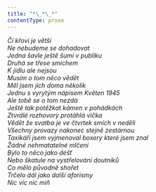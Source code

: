 ```yaml
---
title: "*\_*\_*"
contentType: prose
---
```


<section>

_Čí křoví je větší  
Ne nebudeme se dohadovat  
Jedna šavle ještě šumí v publiku  
Druhá se třese smíchem  
K jídlu ale nejsou  
Musím o tom něco vědět  
Měl jsem jich doma několik  
Jednu s vyrytým nápisem Květen 1945  
Ale tobě se o tom nezdá  
Ještě tak potěžkat kámen v pohádkách  
Ztvrdlé rozhovory protáhlá víčka  
Vědět že svatba je ve čtvrtek smích v neděli  
Všechny provazy nakonec stejně zestárnou  
Taxikáři jsem vyjmenoval boxery které jsem znal  
Žádné nehmatatelné mlčení  
Bylo to něco jako déšť  
Nebo škatule na vystřelování doutníků  
Co mělo původně shořet  
Trčelo dál jako další aforismy  
Nic víc nic míň_

</section>
